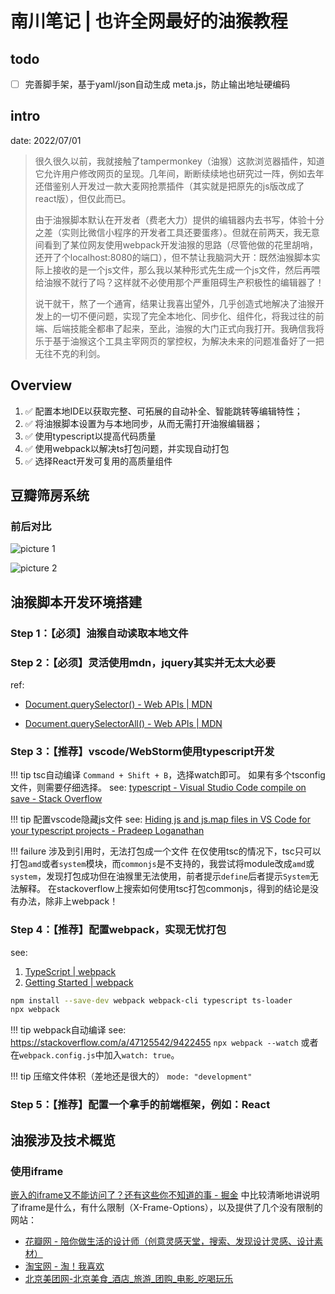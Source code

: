# 南川笔记 | 也许全网最好的油猴教程

## todo

- [ ] 完善脚手架，基于yaml/json自动生成 meta.js，防止输出地址硬编码

## intro

date: 2022/07/01

> 很久很久以前，我就接触了tampermonkey（油猴）这款浏览器插件，知道它允许用户修改网页的呈现。几年间，断断续续地也研究过一阵，例如去年还借鉴别人开发过一款大麦网抢票插件（其实就是把原先的js版改成了react版），但仅此而已。
> 
> 由于油猴脚本默认在开发者（费老大力）提供的编辑器内去书写，体验十分之差（实则比微信小程序的开发者工具还要蛋疼）。但就在前两天，我无意间看到了某位网友使用webpack开发油猴的思路（尽管他做的花里胡哨，还开了个localhost:8080的端口），但不禁让我脑洞大开：既然油猴脚本实际上接收的是一个js文件，那么我以某种形式先生成一个js文件，然后再喂给油猴不就行了吗？这样就不必使用那个严重阻碍生产积极性的编辑器了！
> 
> 说干就干，熬了一个通宵，结果让我喜出望外，几乎创造式地解决了油猴开发上的一切不便问题，实现了完全本地化、同步化、组件化，将我过往的前端、后端技能全都串了起来，至此，油猴的大门正式向我打开。我确信我将乐于基于油猴这个工具主宰网页的掌控权，为解决未来的问题准备好了一把无往不克的利剑。

## Overview

1. :white_check_mark: 配置本地IDE以获取完整、可拓展的自动补全、智能跳转等编辑特性；
2. :white_check_mark: 将油猴脚本设置为与本地同步，从而无需打开油猴编辑器；
3. :white_check_mark: 使用typescript以提高代码质量
4. :white_check_mark: 使用webpack以解决ts打包问题，并实现自动打包
6. :white_check_mark: 选择React开发可复用的高质量组件

## 豆瓣筛房系统

### 前后对比

![picture 1](https://mark-vue-oss.oss-cn-hangzhou.aliyuncs.com/TamperMonkey-howto-1656627698147-ff9f02fb78ab095a6f7eae5afab45c7119b6f16da3b744a404243b77707ea6ca.png)  

![picture 2](https://mark-vue-oss.oss-cn-hangzhou.aliyuncs.com/TamperMonkey-howto-1656627705279-372ff35aa051fcd62eaa65dcf6e508eb2584eba499d7a91bea72700d411ff0a4.png)  


## 油猴脚本开发环境搭建

### Step 1：【必须】油猴自动读取本地文件

### Step 2：【必须】灵活使用mdn，jquery其实并无太大必要

ref:

- [Document.querySelector() - Web APIs | MDN](https://developer.mozilla.org/en-US/docs/Web/API/Document/querySelector)

- [Document.querySelectorAll() - Web APIs | MDN](https://developer.mozilla.org/en-US/docs/Web/API/Document/querySelectorAll)

### Step 3：【推荐】vscode/WebStorm使用typescript开发

!!! tip tsc自动编译
    `Command + Shift + B`，选择watch即可。
    如果有多个tsconfig文件，则需要仔细选择。
    see: [typescript - Visual Studio Code compile on save - Stack Overflow](https://stackoverflow.com/questions/29996145/visual-studio-code-compile-on-save)

!!! tip 配置vscode隐藏js文件
    see: [Hiding js and js.map files in VS Code for your typescript projects - Pradeep Loganathan](https://pradeeploganathan.com/typescript/hiding-js-and-js-map-files-in-vs-code-for-your-typescript-projects/#:~:text=Luckily%20VScode%20allows%20us%20to,box%20to%20select%20Workspace%20Settings.&text=voila%2C%20all%20js%20files%20with%20a%20corresponding%20ts%20file%20are%20hidden.)

!!! failure 涉及到引用时，无法打包成一个文件
    在仅使用tsc的情况下，tsc只可以打包`amd`或者`system`模块，而`commonjs`是不支持的，我尝试将module改成`amd`或`system`，发现打包成功但在油猴里无法使用，前者提示`define`后者提示`System`无法解释。
    在stackoverflow上搜索如何使用tsc打包commonjs，得到的结论是没有办法，除非上webpack！

### Step 4：【推荐】配置webpack，实现无忧打包

see:
1. [TypeScript | webpack](https://webpack.js.org/guides/typescript/#basic-setup)
2. [Getting Started | webpack](https://webpack.js.org/guides/getting-started/#basic-setup)

```sh
npm install --save-dev webpack webpack-cli typescript ts-loader
npx webpack
```

!!! tip webpack自动编译
    see: https://stackoverflow.com/a/47125542/9422455
    `npx webpack --watch` 或者在`webpack.config.js`中加入`watch: true`。

!!! tip 压缩文件体积（差地还是很大的）
    `mode: "development"`

### Step 5：【推荐】配置一个拿手的前端框架，例如：React

## 油猴涉及技术概览

### 使用iframe

[嵌入的iframe又不能访问了？还有这些你不知道的事 - 掘金](https://juejin.cn/post/6991828558096105485) 中比较清晰地讲说明了iframe是什么，有什么限制（X-Frame-Options），以及提供了几个没有限制的网站：

- [花瓣网 - 陪你做生活的设计师（创意灵感天堂，搜索、发现设计灵感、设计素材）](https://huaban.com/)
- [淘宝网 - 淘！我喜欢](https://www.taobao.com/)
- [北京美团网-北京美食_酒店_旅游_团购_电影_吃喝玩乐](https://bj.meituan.com/)
